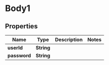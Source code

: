 # Body1

## Properties
Name | Type | Description | Notes
------------ | ------------- | ------------- | -------------
**userId** | **String** |  | 
**password** | **String** |  | 
